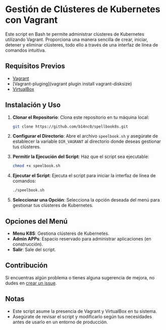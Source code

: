 # Gestión de Clústeres de Kubernetes con Vagrant

Este script en Bash te permite administrar clústeres de Kubernetes utilizando Vagrant. Proporciona una manera sencilla de crear, iniciar, detener y eliminar clústeres, todo ello a través de una interfaz de línea de comandos intuitiva.

## Requisitos Previos

- [Vagrant](https://www.vagrantup.com/downloads)
- [Vagrant-pluging](vagrant plugin install vagrant-disksize)
- [VirtualBox](https://www.virtualbox.org/wiki/Downloads)

## Instalación y Uso

1. **Clonar el Repositorio**: Clona este repositorio en tu máquina local:

    ```bash
    git clone https://github.com/b14nc0/spellbook8s.git
    ```

2. **Configurar el Directorio**: Abre el archivo `speelbook.sh` y asegúrate de establecer la variable `DIR_VAGRANT` al directorio donde deseas gestionar tus clústeres.

3. **Permitir la Ejecución del Script**: Haz que el script sea ejecutable:

    ```bash
    chmod +x speelbook.sh
    ```

4. **Ejecutar el Script**: Ejecuta el script para iniciar la interfaz de línea de comandos:

    ```bash
    ./speelbook.sh
    ```

5. **Seleccionar una Opción**: Selecciona la opción deseada del menú para gestionar tus clústeres de Kubernetes.

## Opciones del Menú

- **Menu K8S**: Gestiona clústeres de Kubernetes.
- **Admin APPs**: Espacio reservado para administrar aplicaciones (en construcción).
- **Salir**: Sale del script.

## Contribución

Si encuentras algún problema o tienes alguna sugerencia de mejora, no dudes en [crear un issue](https://github.com/b14nc0/spellbook8s.git/issues).

## Notas

- Este script asume la presencia de Vagrant y VirtualBox en tu sistema.
- Asegúrate de revisar el script y modificarlo según tus necesidades antes de usarlo en un entorno de producción.
